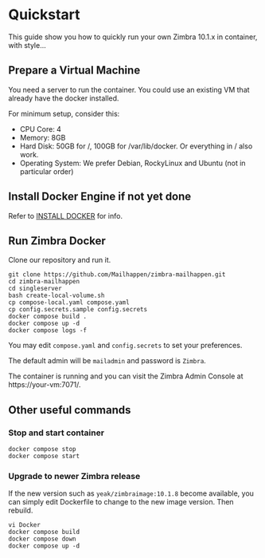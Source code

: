 # Quickstart

This guide show you how to quickly run your own Zimbra 10.1.x in container, with style...

## Prepare a Virtual Machine

You need a server to run the container. You could use an existing VM that already have the docker installed.

For minimum setup, consider this:

- CPU Core: 4
- Memory: 8GB
- Hard Disk: 50GB for /, 100GB for /var/lib/docker. Or everything in / also work.
- Operating System: We prefer Debian, RockyLinux and Ubuntu (not in particular order)

## Install Docker Engine if not yet done

Refer to [INSTALL DOCKER](INSTALL-DOCKER.md) for info.

## Run Zimbra Docker

Clone our repository and run it.

```
git clone https://github.com/Mailhappen/zimbra-mailhappen.git
cd zimbra-mailhappen
cd singleserver
bash create-local-volume.sh
cp compose-local.yaml compose.yaml
cp config.secrets.sample config.secrets
docker compose build .
docker compose up -d
docker compose logs -f
```

You may edit `compose.yaml` and `config.secrets` to set your preferences.

The default admin will be `mailadmin` and password is `Zimbra`.

The container is running and you can visit the Zimbra Admin Console at https://your-vm:7071/.

## Other useful commands

### Stop and start container

```
docker compose stop
docker compose start
```

### Upgrade to newer Zimbra release

If the new version such as `yeak/zimbraimage:10.1.8` become available, you can simply edit Dockerfile to change to the new image version. Then rebuild.

```
vi Docker
docker compose build
docker compose down
docker compose up -d
```

